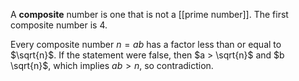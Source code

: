 A **composite** number is one that is not a [[prime number]]. The first composite number is 4.

Every composite number $n=ab$ has a factor less than or equal to $\sqrt{n}$. If the statement were false, then $a > \sqrt{n}$ and $b \sqrt{n}$, which implies $ab > n$, so contradiction.